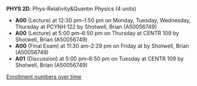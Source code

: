 **PHYS 2D**: Phys-Relativity&Quantm Physics (4 units)

- **A00** (Lecture) at 12:30 pm–1:50 pm on Monday, Tuesday, Wednesday, Thursday at PCYNH 122 by Shotwell, Brian (A50056749)
- **A00** (Lecture) at 5:00 pm–6:50 pm on Thursday at CENTR 109 by Shotwell, Brian (A50056749)
- **A00** (Final Exam) at 11:30 am–2:29 pm on Friday at   by Shotwell, Brian (A50056749)
- **A01** (Discussion) at 5:00 pm–6:50 pm on Tuesday at CENTR 109 by Shotwell, Brian (A50056749)

[Enrollment numbers over time](./PHYS2D.tsv)
